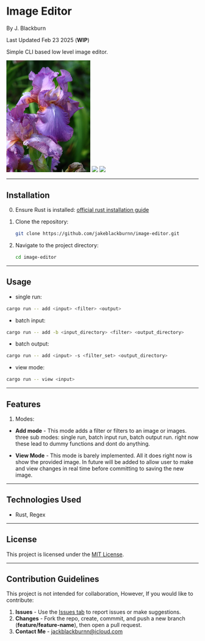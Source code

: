 # Image Editor

By J. Blackburn

Last Updated Feb 23 2025 (**WIP**)

Simple CLI based low level image editor.

<div>
<img src="https://github.com/jakeblackburnn/image-editor/blob/main/in/iris.jpg?raw=true" width="220">
<img src="https://github.com/jakeblackburnn/image-editor/blob/main/out/out1.png?raw=true" width="220">
<img src="https://github.com/jakeblackburnn/image-editor/blob/main/out/out2.png?raw=true" width="220">
</div>

***

## Installation

0. Ensure Rust is installed: [official rust installation guide](https://www.rust-lang.org/tools/install)

1. Clone the repository:
   ```bash
   git clone https://github.com/jakeblackburnn/image-editor.git
   ```
2. Navigate to the project directory:
   ```bash
   cd image-editor
   ```

---

## Usage


- single run:

```bash
cargo run -- add <input> <filter> <output>
```

- batch input:

```bash
cargo run -- add -b <input_directory> <filter> <output_directory>
```

- batch output:

```bash
cargo run -- add <input> -s <filter_set> <output_directory>
```

- view mode: 

```bash
cargo run -- view <input>
```

---

## Features

1. Modes:

- **Add mode** - 
This mode adds a filter or filters to an image or images. 
three sub modes: single run, batch input run, batch output run.
right now these lead to dummy functions and dont do anything. 

- **View Mode** - 
This mode is barely implemented. 
All it does right now is show the provided image.
In future will be added to allow user to make and view changes in real time before committing to saving the new image.

---

## Technologies Used

- Rust, Regex

---

## License

This project is licensed under the [MIT License](LICENSE).

---

## Contribution Guidelines

This project is not intended for collaboration, However, If you would like to contribute:

1. **Issues** - Use the [Issues tab](https://github.com/jakeblackburnn/image-editor/issues) to report issues or make suggestions. 
2. **Changes** - Fork the repo, create, commmit, and push a new branch (**feature/feature-name**), then open a pull request. 
3. **Contact Me** - jackblackburnn@icloud.com

